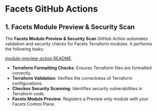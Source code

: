 # Facets GitHub Actions


## 1. Facets Module Preview & Security Scan

The **Facets Module Preview & Security Scan** GitHub Action automates validation and security checks for Facets
Terraform modules. It performs the following tasks:

[module-preview-action README](./module-preview-action/README.md).

- **Terraform Formatting Checks**: Ensures Terraform files are formatted correctly.
- **Terraform Validation**: Verifies the correctness of Terraform configurations.
- **Checkov Security Scanning**: Identifies security vulnerabilities in Terraform code.
- **Facets Module Preview**: Registers a Preview only module with your Facets Control Plane.

